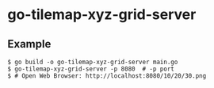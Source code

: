 go-tilemap-xyz-grid-server
==========================

Example
-------

	$ go build -o go-tilemap-xyz-grid-server main.go
	$ go-tilemap-xyz-grid-server -p 8080  # -p port
	$ # Open Web Browser: http://localhost:8080/10/20/30.png

